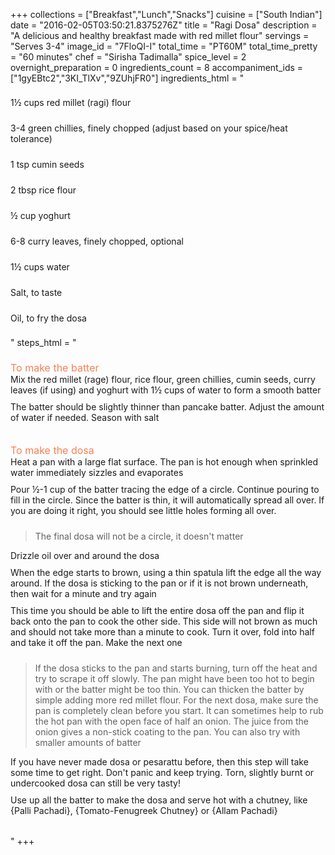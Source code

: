 +++
collections = ["Breakfast","Lunch","Snacks"]
cuisine = ["South Indian"]
date = "2016-02-05T03:50:21.8375276Z"
title = "Ragi Dosa"
description = "A delicious and healthy breakfast made with red millet flour"
servings = "Serves 3-4"
image_id = "7FloQI-I"
total_time = "PT60M"
total_time_pretty = "60 minutes"
chef = "Sirisha Tadimalla"
spice_level = 2
overnight_preparation = 0
ingredients_count = 8
accompaniment_ids = ["1gyEBtc2","3KI_TlXv","9ZUhjFR0"]
ingredients_html = "<ul style='padding-left: 0; list-style: none;'><li itemprop='recipeIngredient' style='margin: 8px 0px;padding: 8px 0px;'>1½ cups red millet (ragi) flour</li><li itemprop='recipeIngredient' style='margin: 8px 0px;padding: 8px 0px;'>3-4 green chillies, finely chopped (adjust based on your spice/heat tolerance)</li><li itemprop='recipeIngredient' style='margin: 8px 0px;padding: 8px 0px;'>1 tsp cumin seeds</li><li itemprop='recipeIngredient' style='margin: 8px 0px;padding: 8px 0px;'>2 tbsp rice flour</li><li itemprop='recipeIngredient' style='margin: 8px 0px;padding: 8px 0px;'>½ cup yoghurt</li><li itemprop='recipeIngredient' style='margin: 8px 0px;padding: 8px 0px;'>6-8 curry leaves, finely chopped, optional</li><li itemprop='recipeIngredient' style='margin: 8px 0px;padding: 8px 0px;'>1½ cups water</li><li itemprop='recipeIngredient' style='margin: 8px 0px;padding: 8px 0px;'>Salt, to taste</li><li itemprop='recipeIngredient' style='margin: 8px 0px;padding: 8px 0px;'>Oil, to fry the dosa</li></ul>"
steps_html = "<ol style='list-style: none inside; padding-left: 0px;'><li style='list-style: none; margin: 8px 0px;padding: 8px 0px;'><span style='font-size: medium; color: #f78153;'>To make the batter</span><ol style='list-style: none inside; padding-left: 0px;'><li style='padding-bottom: 10px;'><i class='step-track-icon fa fa-square-o'></i><span class='step-text' itemprop='recipeInstructions'>Mix the red millet (rage) flour, rice flour, green chillies, cumin seeds, curry leaves (if using) and yoghurt with 1½ cups of water to form a smooth batter</span></li><li style='padding-bottom: 10px;'><i class='step-track-icon fa fa-square-o'></i><span class='step-text' itemprop='recipeInstructions'>The batter should be slightly thinner than pancake batter. Adjust the amount of water if needed. Season with salt</span></li></ol></li><li style='list-style: none; margin: 8px 0px;padding: 8px 0px;'><span style='font-size: medium; color: #f78153;'>To make the dosa</span><ol style='list-style: none inside; padding-left: 0px;'><li style='padding-bottom: 10px;'><i class='step-track-icon fa fa-square-o'></i><span class='step-text' itemprop='recipeInstructions'>Heat a pan with a large flat surface. The pan is hot enough when sprinkled water immediately sizzles and evaporates</span></li><li style='padding-bottom: 10px;'><i class='step-track-icon fa fa-square-o'></i><span class='step-text' itemprop='recipeInstructions'>Pour ½-1 cup of the batter tracing the edge of a circle. Continue pouring to fill in the circle. Since the batter is thin, it will automatically spread all over. If  you are doing it right, you should see little holes forming all over. </span></li><blockquote>The final dosa will not be a circle, it doesn't matter</blockquote><li style='padding-bottom: 10px;'><i class='step-track-icon fa fa-square-o'></i><span class='step-text' itemprop='recipeInstructions'>Drizzle oil over and around the dosa</span></li><li style='padding-bottom: 10px;'><i class='step-track-icon fa fa-square-o'></i><span class='step-text' itemprop='recipeInstructions'>When the edge starts to brown, using a thin spatula lift the edge all the way around. If the dosa is sticking to the pan or if it is not brown underneath, then wait for a minute and try again</span></li><li style='padding-bottom: 10px;'><i class='step-track-icon fa fa-square-o'></i><span class='step-text' itemprop='recipeInstructions'>This time you should be able to lift the entire dosa off the pan and flip it back onto the pan to cook the other side. This side will not brown as much and should not take more than a minute to cook. Turn it over, fold into half and take it off the pan. Make the next one</span></li><blockquote>If the dosa sticks to the pan and starts burning, turn off the heat and try to scrape it off slowly. The pan might have been too hot to begin with or the batter might be too thin. You can thicken the batter by simple adding more red millet flour. For the next dosa, make sure the pan is completely clean before you start. It can sometimes help to rub the hot pan with the open face of half an onion. The juice from the onion gives a non-stick coating to the pan. You can also try with smaller amounts of batter</blockquote><li style='padding-bottom: 10px;'><i class='step-track-icon fa fa-square-o'></i><span class='step-text' itemprop='recipeInstructions'>If you have never made dosa or pesarattu before, then this step will take some time to get right. Don't panic and keep trying. Torn, slightly burnt or undercooked dosa can still be very tasty!</blockquote></span></li><li style='padding-bottom: 10px;'><i class='step-track-icon fa fa-square-o'></i><span class='step-text' itemprop='recipeInstructions'>Use up all the batter to make the dosa and serve hot with a chutney, like {Palli Pachadi}, {Tomato-Fenugreek Chutney} or {Allam Pachadi}</span></li></ol></li></ol>"
+++
